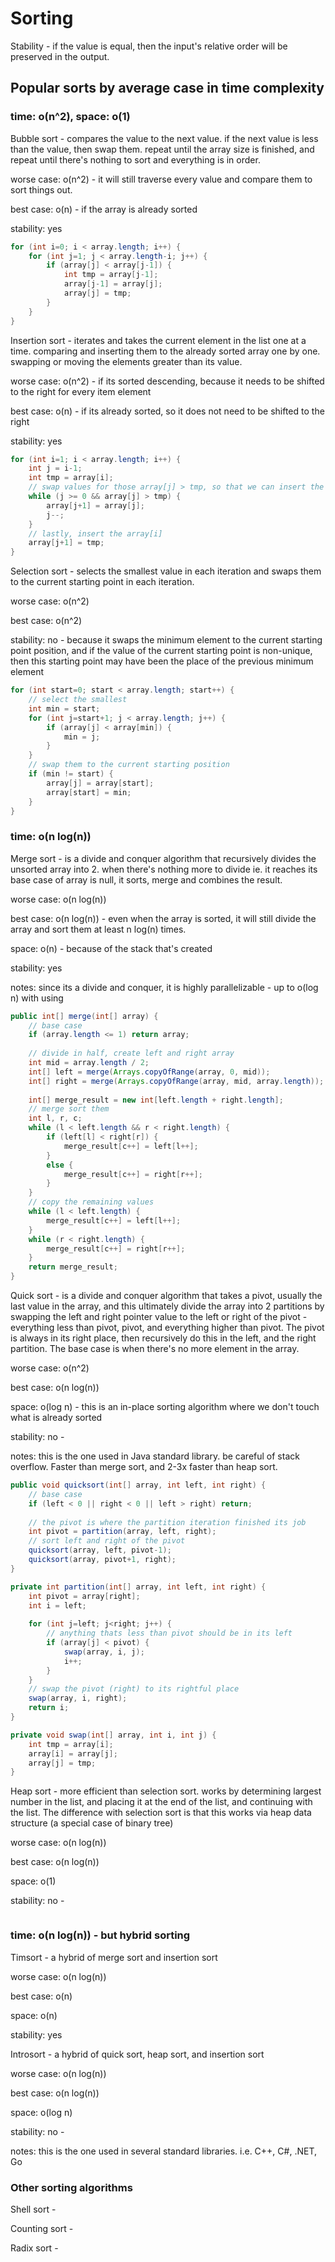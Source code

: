 Sorting
====

Stability - if the value is equal, then the input's relative order will be preserved in the output.


## Popular sorts by average case in time complexity

### time: o(n^2), space: o(1)

Bubble sort - compares the value to the next value. if the next value is less than the value, then swap them. repeat until the array size is finished, and repeat until there's nothing to sort and everything is in order.

worse case: o(n^2) - it will still traverse every value and compare them to sort things out.

best case: o(n) - if the array is already sorted

stability: yes

```java
for (int i=0; i < array.length; i++) {
    for (int j=1; j < array.length-i; j++) {
        if (array[j] < array[j-1]) {
            int tmp = array[j-1];
            array[j-1] = array[j];
            array[j] = tmp;
        }
    }
}
```



Insertion sort - iterates and takes the current element in the list one at a time. comparing and inserting them to the already sorted array one by one. swapping or moving the elements greater than its value.

worse case: o(n^2) - if its sorted descending, because it needs to be shifted to the right for every item element

best case: o(n) - if its already sorted, so it does not need to be shifted to the right

stability: yes

```java
for (int i=1; i < array.length; i++) {
    int j = i-1;
    int tmp = array[i];
    // swap values for those array[j] > tmp, so that we can insert the tmp (current position),
	while (j >= 0 && array[j] > tmp) {
        array[j+1] = array[j];
        j--;
    }
    // lastly, insert the array[i]
    array[j+1] = tmp;
}
```



Selection sort - selects the smallest value in each iteration and swaps them to the current starting point in each iteration.

worse case: o(n^2)

best case: o(n^2)

stability: no - because it swaps the minimum element to the current starting point position, and if the value of the current starting point is non-unique, then this starting point may have been the place of the previous minimum element

```java
for (int start=0; start < array.length; start++) {
    // select the smallest
    int min = start;
    for (int j=start+1; j < array.length; j++) {
        if (array[j] < array[min]) {
            min = j;
        }
    }
    // swap them to the current starting position
    if (min != start) {
        array[j] = array[start];
        array[start] = min;
    }
}
```





### time: o(n log(n))

Merge sort - is a divide and conquer algorithm that recursively divides the unsorted array into 2.  when there's nothing more to divide ie. it reaches its base case of array is null, it sorts, merge and combines the result.

worse case: o(n log(n))

best case: o(n log(n)) - even when the array is sorted, it will still divide the array and sort them at least n log(n) times.

space: o(n) - because of the stack that's created

stability: yes

notes: since its a divide and conquer, it is highly parallelizable - up to o(log n) with using 

[Three-Hungarian]: https://en.wikipedia.org/wiki/Hungarian_algorithm

```java
public int[] merge(int[] array) {
    // base case
    if (array.length <= 1) return array;
    
    // divide in half, create left and right array
    int mid = array.length / 2;
    int[] left = merge(Arrays.copyOfRange(array, 0, mid));
    int[] right = merge(Arrays.copyOfRange(array, mid, array.length));
    
    int[] merge_result = new int[left.length + right.length];
	// merge sort them
    int l, r, c;
    while (l < left.length && r < right.length) {
        if (left[l] < right[r]) {
	        merge_result[c++] = left[l++];
        }
        else {
	        merge_result[c++] = right[r++];
        }
    }
    // copy the remaining values
    while (l < left.length) {
        merge_result[c++] = left[l++];
    }
	while (r < right.length) {
        merge_result[c++] = right[r++];
    }
    return merge_result;
}
```



Quick sort - is a divide and conquer algorithm that takes a pivot, usually the last value in the array, and this ultimately divide the array into 2 partitions by swapping the left and right pointer value to the left or right of the pivot - everything less than pivot, pivot, and everything higher than pivot. The pivot is always in its right place, then recursively do this in the left, and the right partition. The base case is when there's no more element in the array.

worse case: o(n^2)

best case: o(n log(n))

space: o(log n) - this is an in-place sorting algorithm where we don't touch what is already sorted

stability: no - 

notes: this is the one used in Java standard library. be careful of stack overflow.  Faster than merge sort, and 2-3x faster than heap sort.

```java
public void quicksort(int[] array, int left, int right) {
    // base case
    if (left < 0 || right < 0 || left > right) return;
    
    // the pivot is where the partition iteration finished its job
    int pivot = partition(array, left, right);
    // sort left and right of the pivot
    quicksort(array, left, pivot-1);
    quicksort(array, pivot+1, right);
}

private int partition(int[] array, int left, int right) {
	int pivot = array[right];
    int i = left;
    
    for (int j=left; j<right; j++) {
        // anything thats less than pivot should be in its left
        if (array[j] < pivot) {
            swap(array, i, j);
	        i++;
        }
    }
    // swap the pivot (right) to its rightful place
    swap(array, i, right);
    return i;
}

private void swap(int[] array, int i, int j) {
    int tmp = array[i];
    array[i] = array[j];
    array[j] = tmp;
}
```



Heap sort - more efficient than selection sort.  works by determining largest number in the list, and placing it at the end of the list, and continuing with the list.  The difference with selection sort is that this works via heap data structure (a special case of binary tree)

worse case: o(n log(n))

best case: o(n log(n))

space: o(1)

stability: no - 

```java
```





### time: o(n log(n)) - but hybrid sorting



Timsort - a hybrid of merge sort and insertion sort

worse case: o(n log(n))

best case: o(n)

space: o(n)

stability: yes



Introsort - a hybrid of quick sort, heap sort, and insertion sort

worse case: o(n log(n))

best case: o(n log(n))

space: o(log n)

stability: no - 

notes: this is the one used in several standard libraries. i.e. C++, C#, .NET, Go



### Other sorting algorithms



Shell sort - 

Counting sort - 

Radix sort - 